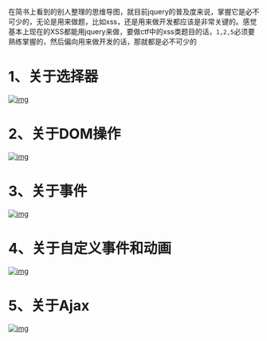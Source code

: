 在简书上看到的别人整理的思维导图，就目前jquery的普及度来说，掌握它是必不可少的，无论是用来做题，比如xss，还是用来做开发都应该是非常关键的。感觉基本上现在的XSS都能用jquery来做，要做ctf中的xss类题目的话，`1,2,5`必须要熟练掌握的，然后偏向用来做开发的话，那就都是必不可少的

# 1、关于选择器

[![img](http://www.bendawang.site/images/59029a5aab64415829002d4d.png)](http://www.bendawang.site/images/59029a5aab64415829002d4d.png)

# 2、关于DOM操作

[![img](http://www.bendawang.site/images/59029a5aab64415829002d4c.png)](http://www.bendawang.site/images/59029a5aab64415829002d4c.png)

# 3、关于事件

[![img](http://www.bendawang.site/images/59029a59ab64415829002d4b.png)](http://www.bendawang.site/images/59029a59ab64415829002d4b.png)

# 4、关于自定义事件和动画

[![img](http://www.bendawang.site/images/59029a61ab64415829002d4f.png)](http://www.bendawang.site/images/59029a61ab64415829002d4f.png)

# 5、关于Ajax

[![img](http://www.bendawang.site/images/59029a98ab64415829002d51.png)](http://www.bendawang.site/images/59029a98ab64415829002d51.png)